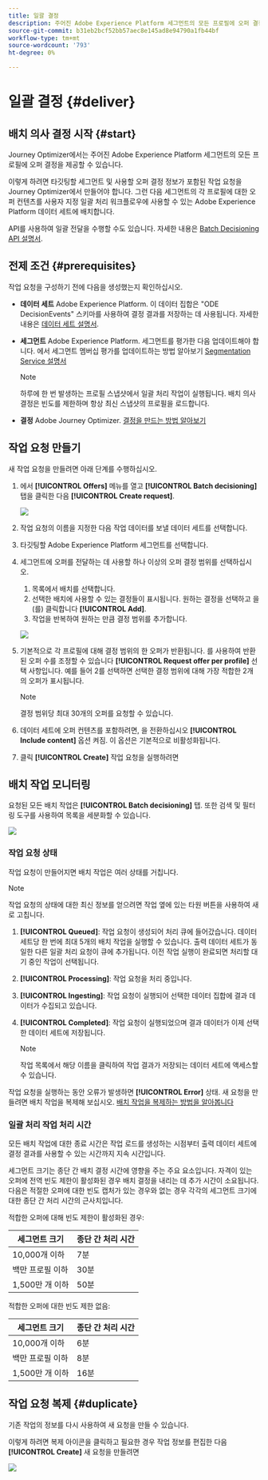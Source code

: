 ```yaml
---
title: 일괄 결정
description: 주어진 Adobe Experience Platform 세그먼트의 모든 프로필에 오퍼 결정을 제공하는 방법을 알아봅니다.
source-git-commit: b31eb2bcf52bb57aec8e145ad8e94790a1fb44bf
workflow-type: tm+mt
source-wordcount: '793'
ht-degree: 0%

---
```



# 일괄 결정 {#deliver}

## 배치 의사 결정 시작 {#start}

Journey Optimizer에서는 주어진 Adobe Experience Platform 세그먼트의 모든 프로필에 오퍼 결정을 제공할 수 있습니다.

이렇게 하려면 타깃팅할 세그먼트 및 사용할 오퍼 결정 정보가 포함된 작업 요청을 Journey Optimizer에서 만들어야 합니다. 그런 다음 세그먼트의 각 프로필에 대한 오퍼 컨텐츠를 사용자 지정 일괄 처리 워크플로우에 사용할 수 있는 Adobe Experience Platform 데이터 세트에 배치합니다.

API를 사용하여 일괄 전달을 수행할 수도 있습니다. 자세한 내용은 [Batch Decisioning API 설명서](api-reference/offer-delivery-api/batch-decisioning-api.md).

## 전제 조건 {#prerequisites}

작업 요청을 구성하기 전에 다음을 생성했는지 확인하십시오.

* **데이터 세트** Adobe Experience Platform. 이 데이터 집합은 &quot;ODE DecisionEvents&quot; 스키마를 사용하여 결정 결과를 저장하는 데 사용됩니다. 자세한 내용은 [데이터 세트 설명서](https://experienceleague.adobe.com/docs/experience-platform/catalog/datasets/overview.html).

* **세그먼트** Adobe Experience Platform. 세그먼트를 평가한 다음 업데이트해야 합니다. 에서 세그먼트 멤버십 평가를 업데이트하는 방법 알아보기 [Segmentation Service 설명서](http://www.adobe.com/go/segmentation-overview-en)

   >[!NOTE]
   >
   >하루에 한 번 발생하는 프로필 스냅샷에서 일괄 처리 작업이 실행됩니다. 배치 의사 결정은 빈도를 제한하며 항상 최신 스냅샷의 프로필을 로드합니다.

* **결정** Adobe Journey Optimizer. [결정을 만드는 방법 알아보기](offer-activities/create-offer-activities.md)

<!-- in API doc, remove these info and add ref here-->

## 작업 요청 만들기

새 작업 요청을 만들려면 아래 단계를 수행하십시오.

1. 에서 **[!UICONTROL Offers]** 메뉴를 열고 **[!UICONTROL Batch decisioning]** 탭을 클릭한 다음 **[!UICONTROL Create request]**.

   ![](assets/batch-create.png)

1. 작업 요청의 이름을 지정한 다음 작업 데이터를 보낼 데이터 세트를 선택합니다.

1. 타깃팅할 Adobe Experience Platform 세그먼트를 선택합니다.

1. 세그먼트에 오퍼를 전달하는 데 사용할 하나 이상의 오퍼 결정 범위를 선택하십시오.
   1. 목록에서 배치를 선택합니다.
   1. 선택한 배치에 사용할 수 있는 결정들이 표시됩니다. 원하는 결정을 선택하고 을(를) 클릭합니다 **[!UICONTROL Add]**.
   1. 작업을 반복하여 원하는 만큼 결정 범위를 추가합니다.

   ![](assets/batch-decision.png)

1. 기본적으로 각 프로필에 대해 결정 범위의 한 오퍼가 반환됩니다. 를 사용하여 반환된 오퍼 수를 조정할 수 있습니다 **[!UICONTROL Request offer per profile]** 선택 사항입니다. 예를 들어 2를 선택하면 선택한 결정 범위에 대해 가장 적합한 2개의 오퍼가 표시됩니다.

   >[!NOTE]
   >
   >결정 범위당 최대 30개의 오퍼를 요청할 수 있습니다.

1. 데이터 세트에 오퍼 컨텐츠를 포함하려면, 을 전환하십시오 **[!UICONTROL Include content]** 옵션 켜짐. 이 옵션은 기본적으로 비활성화됩니다.

1. 클릭 **[!UICONTROL Create]** 작업 요청을 실행하려면

## 배치 작업 모니터링

요청된 모든 배치 작업은 **[!UICONTROL Batch decisioning]** 탭. 또한 검색 및 필터링 도구를 사용하여 목록을 세분화할 수 있습니다.

![](assets/batch-list.png)

### 작업 요청 상태

작업 요청이 만들어지면 배치 작업은 여러 상태를 거칩니다.

>[!NOTE]
>
>작업 요청의 상태에 대한 최신 정보를 얻으려면 작업 옆에 있는 타원 버튼을 사용하여 새로 고칩니다.

1. **[!UICONTROL Queued]**: 작업 요청이 생성되어 처리 큐에 들어갔습니다. 데이터 세트당 한 번에 최대 5개의 배치 작업을 실행할 수 있습니다. 출력 데이터 세트가 동일한 다른 일괄 처리 요청이 큐에 추가됩니다. 이전 작업 실행이 완료되면 처리할 대기 중인 작업이 선택됩니다.
1. **[!UICONTROL Processing]**: 작업 요청을 처리 중입니다.
1. **[!UICONTROL Ingesting]**: 작업 요청이 실행되어 선택한 데이터 집합에 결과 데이터가 수집되고 있습니다.
1. **[!UICONTROL Completed]**: 작업 요청이 실행되었으며 결과 데이터가 이제 선택한 데이터 세트에 저장됩니다.

   >[!NOTE]
   >
   >작업 목록에서 해당 이름을 클릭하여 작업 결과가 저장되는 데이터 세트에 액세스할 수 있습니다.

작업 요청을 실행하는 동안 오류가 발생하면 **[!UICONTROL Error]** 상태. 새 요청을 만들려면 배치 작업을 복제해 보십시오. [배치 작업을 복제하는 방법을 알아봅니다](#duplicate)

### 일괄 처리 작업 처리 시간

모든 배치 작업에 대한 종료 시간은 작업 로드를 생성하는 시점부터 출력 데이터 세트에 결정 결과를 사용할 수 있는 시간까지 지속 시간입니다.

세그먼트 크기는 종단 간 배치 결정 시간에 영향을 주는 주요 요소입니다. 자격이 있는 오퍼에 전역 빈도 제한이 활성화된 경우 배치 결정을 내리는 데 추가 시간이 소요됩니다. 다음은 적절한 오퍼에 대한 빈도 캡처가 있는 경우와 없는 경우 각각의 세그먼트 크기에 대한 종단 간 처리 시간의 근사치입니다.

적합한 오퍼에 대해 빈도 제한이 활성화된 경우:

| 세그먼트 크기 | 종단 간 처리 시간 |
|--------------|----------------------------|
| 10,000개 이하 | 7분 |
| 백만 프로필 이하 | 30분 |
| 1,500만 개 이하 | 50분 |

적합한 오퍼에 대한 빈도 제한 없음:

| 세그먼트 크기 | 종단 간 처리 시간 |
|--------------|----------------------------|
| 10,000개 이하 | 6분 |
| 백만 프로필 이하 | 8분 |
| 1,500만 개 이하 | 16분 |

## 작업 요청 복제 {#duplicate}

기존 작업의 정보를 다시 사용하여 새 요청을 만들 수 있습니다.

이렇게 하려면 복제 아이콘을 클릭하고 필요한 경우 작업 정보를 편집한 다음 **[!UICONTROL Create]** 새 요청을 만들려면

![](assets/batch-duplicate.png)
